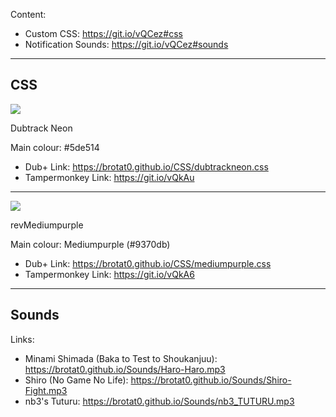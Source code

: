 Content:
* Custom CSS: https://git.io/vQCez#css
* Notification Sounds: https://git.io/vQCez#sounds
***

## CSS

![](http://i.imgur.com/trZ5oo3.png)

Dubtrack Neon

Main colour: #5de514

* Dub+ Link: https://brotat0.github.io/CSS/dubtrackneon.css
* Tampermonkey Link: https://git.io/vQkAu
***


![](http://i.imgur.com/Wbn0OlR.png)

revMediumpurple

Main colour: Mediumpurple (#9370db)

* Dub+ Link: https://brotat0.github.io/CSS/mediumpurple.css
* Tampermonkey Link: https://git.io/vQkA6
***


## Sounds

Links:

* Minami Shimada (Baka to Test to Shoukanjuu): https://brotat0.github.io/Sounds/Haro-Haro.mp3
* Shiro (No Game No Life): https://brotat0.github.io/Sounds/Shiro-Fight.mp3
* nb3's Tuturu: https://brotat0.github.io/Sounds/nb3_TUTURU.mp3
